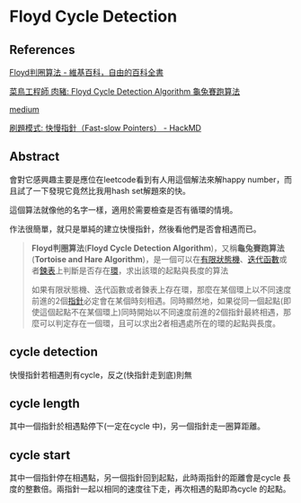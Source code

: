# Floyd Cycle Detection

## References

[Floyd判圈算法 - 維基百科，自由的百科全書](https://zh.wikipedia.org/zh-tw/Floyd%E5%88%A4%E5%9C%88%E7%AE%97%E6%B3%95)

[菜鳥工程師 肉豬: Floyd Cycle Detection Algorithm 龜兔賽跑算法](https://matthung0807.blogspot.com/2020/04/floyd-cycle-detection-algorithm-floyd.html)

[medium](https://medium.com/@orionssl/%E6%8E%A2%E7%B4%A2-floyd-cycle-detection-algorithm-934cdd05beb9)

[刷題模式: 快慢指針（Fast-slow Pointers） - HackMD](https://hackmd.io/@Hsins/fast-slow-pointers)



## Abstract

會對它感興趣主要是應位在leetcode看到有人用這個解法來解happy number，而且試了一下發現它竟然比我用hash set解題來的快。



這個算法就像他的名字一樣，適用於需要檢查是否有循環的情境。

作法很簡單，就只是單純的建立快慢指針，然後看他們是否會相遇而已。



> **Floyd判圈算法**(**Floyd Cycle Detection Algorithm**)，又稱**龜兔賽跑算法**(**Tortoise and Hare Algorithm**)，是一個可以在[有限狀態機](https://zh.wikipedia.org/wiki/%E6%9C%89%E9%99%90%E7%8A%B6%E6%80%81%E6%9C%BA "有限狀態機")、[迭代函數](https://zh.wikipedia.org/wiki/%E8%BF%AD%E4%BB%A3%E5%87%BD%E6%95%B0 "迭代函數")或者[鍊表](https://zh.wikipedia.org/wiki/%E9%93%BE%E8%A1%A8 "鍊表")上判斷是否存在[環](https://zh.wikipedia.org/wiki/%E7%92%B0_(%E5%9C%96%E8%AB%96) "環 (圖論)")，求出該環的起點與長度的算法
> 
> 如果有限狀態機、迭代函數或者鍊表上存在環，那麼在某個環上以不同速度前進的2個[指針](https://zh.wikipedia.org/wiki/%E6%8C%87%E9%92%88_(%E4%BF%A1%E6%81%AF%E5%AD%A6) "指針 (信息學)")必定會在某個時刻相遇。同時顯然地，如果從同一個起點(即使這個起點不在某個環上)同時開始以不同速度前進的2個指針最終相遇，那麼可以判定存在一個環，且可以求出2者相遇處所在的環的起點與長度。



## cycle detection

快慢指針若相遇則有cycle，反之(快指針走到底)則無



## cycle length

其中一個指針於相遇點停下(一定在cycle 中)，另一個指針走一圈算距離。



## cycle start

其中一個指針停在相遇點，另一個指針回到起點，此時兩指針的距離會是cycle 長度的整數倍。兩指針一起以相同的速度往下走，再次相遇的點即為cycle 的起點。
